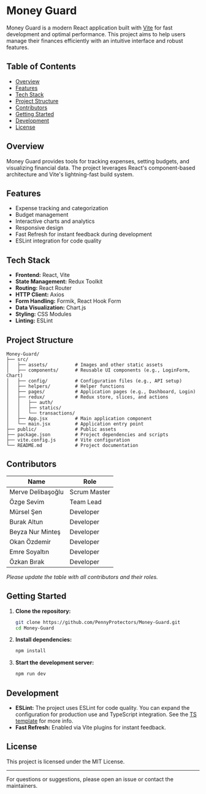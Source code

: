 # Money Guard

Money Guard is a modern React application built with [Vite](https://vitejs.dev/) for fast development and optimal performance. This project aims to help users manage their finances efficiently with an intuitive interface and robust features.

## Table of Contents

- [Overview](#overview)
- [Features](#features)
- [Tech Stack](#tech-stack)
- [Project Structure](#project-structure)
- [Contributors](#contributors)
- [Getting Started](#getting-started)
- [Development](#development)
- [License](#license)

## Overview

Money Guard provides tools for tracking expenses, setting budgets, and visualizing financial data. The project leverages React's component-based architecture and Vite's lightning-fast build system.

## Features

- Expense tracking and categorization
- Budget management
- Interactive charts and analytics
- Responsive design
- Fast Refresh for instant feedback during development
- ESLint integration for code quality

## Tech Stack

- **Frontend:** React, Vite
- **State Management:** Redux Toolkit
- **Routing:** React Router
- **HTTP Client:** Axios
- **Form Handling:** Formik, React Hook Form
- **Data Visualization:** Chart.js
- **Styling:** CSS Modules
- **Linting:** ESLint

## Project Structure

```
Money-Guard/
├── src/
│   ├── assets/          # Images and other static assets
│   ├── components/      # Reusable UI components (e.g., LoginForm, Chart)
│   ├── config/          # Configuration files (e.g., API setup)
│   ├── helpers/         # Helper functions
│   ├── pages/           # Application pages (e.g., Dashboard, Login)
│   ├── redux/           # Redux store, slices, and actions
│   │   ├── auth/
│   │   ├── statics/
│   │   └── transactions/
│   ├── App.jsx          # Main application component
│   └── main.jsx         # Application entry point
├── public/              # Public assets
├── package.json         # Project dependencies and scripts
├── vite.config.js       # Vite configuration
└── README.md            # Project documentation
```

## Contributors

| Name              | Role         |
| ----------------- | ------------ |
| Merve Delibaşoğlu | Scrum Master |
| Özge Sevim        | Team Lead    |
| Mürsel Şen        | Developer    |
| Burak Altun       | Developer    |
| Beyza Nur Minteş  | Developer    |
| Okan Özdemir      | Developer    |
| Emre Soyaltın     | Developer    |
| Özkan Bırak       | Developer    |

_Please update the table with all contributors and their roles._

## Getting Started

1. **Clone the repository:**
   ```bash
   git clone https://github.com/PennyProtectors/Money-Guard.git
   cd Money-Guard
   ```
2. **Install dependencies:**
   ```bash
   npm install
   ```
3. **Start the development server:**
   ```bash
   npm run dev
   ```

## Development

- **ESLint:** The project uses ESLint for code quality. You can expand the configuration for production use and TypeScript integration. See the [TS template](https://github.com/vitejs/vite/tree/main/packages/create-vite/template-react-ts) for more info.
- **Fast Refresh:** Enabled via Vite plugins for instant feedback.

## License

This project is licensed under the MIT License.

---

For questions or suggestions, please open an issue or contact the maintainers.
